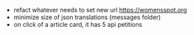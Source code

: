 - refact whatever needs to set new url https://womensspot.org
- minimize size of json translations (messages folder)
- on click of a article card, it has 5 api petitions

